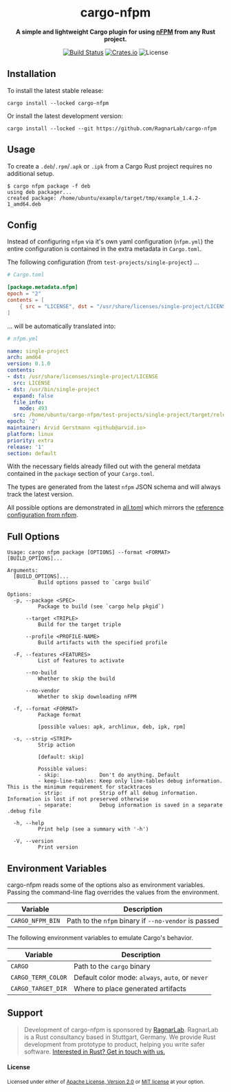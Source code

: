 <div align="center">
  <h1>cargo-nfpm</h1>
  <p>
    <strong>A simple and lightweight Cargo plugin for using <a href="https://nfpm.goreleaser.com/">nFPM</a> from any Rust project.</strong>
  </p>
  <p>

[![Build Status](https://github.com/ragnarlab/cargo-nfpm/actions/workflows/ci.yml/badge.svg)](https://github.com/ragnarlab/cargo-nfpm/actions)
[![Crates.io](https://img.shields.io/crates/v/cargo-nfpm.svg)](https://crates.io/crates/cargo-nfpm)
![License](https://img.shields.io/crates/l/cargo-nfpm.svg)

</div>


## Installation

To install the latest stable release:

```
cargo install --locked cargo-nfpm
```

Or install the latest development version:

```
cargo install --locked --git https://github.com/RagnarLab/cargo-nfpm
```


## Usage

To create a `.deb`/`.rpm`/`.apk` or `.ipk` from a Cargo Rust project requires
no additional setup.

```
$ cargo nfpm package -f deb
using deb packager...
created package: /home/ubuntu/example/target/tmp/example_1.4.2-1_amd64.deb
```

## Config

Instead of configuring `nfpm` via it's own yaml configuration (`nfpm.yml`) the
entire configuration is contained in the extra metadata in `Cargo.toml`.

The following configuration (from `test-projects/single-project`) ...

```toml
# Cargo.toml

[package.metadata.nfpm]
epoch = "2"
contents = [
    { src = "LICENSE", dst = "/usr/share/licenses/single-project/LICENSE" },
]
```

... will be automatically translated into:

```yaml
# nfpm.yml

name: single-project
arch: amd64
version: 0.1.0
contents:
- dst: /usr/share/licenses/single-project/LICENSE
  src: LICENSE
- dst: /usr/bin/single-project
  expand: false
  file_info:
    mode: 493
  src: /home/ubuntu/cargo-nfpm/test-projects/single-project/target/release/single-project
epoch: '2'
maintainer: Arvid Gerstmann <github@arvid.io>
platform: linux
priority: extra
release: '1'
section: default
```

With the necessary fields already filled out with the general metdata contained
in the `package` section of your `Cargo.toml`.

The types are generated from the latest `nfpm` JSON schema and will always
track the latest version.

All possible options are demonstrated in [all.toml](./fixtures/all.toml) which
mirrors the [reference configuration from
nfpm](https://nfpm.goreleaser.com/configuration/).


## Full Options

```
Usage: cargo nfpm package [OPTIONS] --format <FORMAT> [BUILD_OPTIONS]...

Arguments:
  [BUILD_OPTIONS]...
          Build options passed to `cargo build`

Options:
  -p, --package <SPEC>
          Package to build (see `cargo help pkgid`)

      --target <TRIPLE>
          Build for the target triple

      --profile <PROFILE-NAME>
          Build artifacts with the specified profile

  -F, --features <FEATURES>
          List of features to activate

      --no-build
          Whether to skip the build

      --no-vendor
          Whether to skip downloading nFPM

  -f, --format <FORMAT>
          Package format

          [possible values: apk, archlinux, deb, ipk, rpm]

  -s, --strip <STRIP>
          Strip action

          [default: skip]

          Possible values:
          - skip:             Don't do anything. Default
          - keep-line-tables: Keep only line-tables debug information. This is the minimum requirement for stacktraces
          - strip:            Strip off all debug information. Information is lost if not preserved otherwise
          - separate:         Debug information is saved in a separate .debug file

  -h, --help
          Print help (see a summary with '-h')

  -V, --version
          Print version
```


## Environment Variables

cargo-nfpm reads some of the options also as environment variables. Passing the
command-line flag overrides the values from the environment.

|       Variable       |                        Description                        |
| -------------------- | --------------------------------------------------------- |
| `CARGO_NFPM_BIN`     | Path to the `nfpm` binary if `--no-vendor` is passed      |

The following environment variables to emulate Cargo's behavior.

|       Variable       |                        Description                        |
| -------------------- | --------------------------------------------------------- |
| `CARGO`              | Path to the `cargo` binary                                |
| `CARGO_TERM_COLOR`   | Default color mode: `always`, `auto`, or `never`          |
| `CARGO_TARGET_DIR`   | Where to place generated artifacts                        |


## Support

> Development of cargo-nfpm is sponsored by [RagnarLab](https://ragnarlab.com). RagnarLab is a Rust consultancy based in Stuttgart, Germany. We provide Rust development from prototype to product, helping you write safer software. [Interested in Rust? Get in touch with us.](https://ragnarlab.com)

#### License

<sup>
Licensed under either of <a href="LICENSE-APACHE">Apache License, Version
2.0</a> or <a href="LICENSE-MIT">MIT license</a> at your option.
</sup>

[nFPM]: https://nfpm.goreleaser.com/
